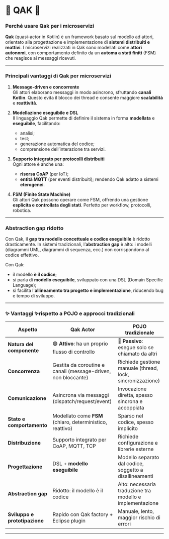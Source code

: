 # 🦆 QAK 🦆

### **Perché usare Qak per i microservizi**

**Qak** (quasi-actor in Kotlin) è un framework basato sul modello ad attori, orientato alla progettazione e implementazione di **sistemi distribuiti e reattivi**. I microservizi realizzati in Qak sono modellati come **attori autonomi**, con comportamento definito da un **automa a stati finiti** (FSM) che reagisce ai messaggi ricevuti.

---

###  **Principali vantaggi di Qak per microservizi**

1. **Message-driven e concorrente** </br>
   Gli attori elaborano messaggi in modo asincrono, sfruttando **canali Kotlin**. Questo evita il blocco dei thread e consente maggiore **scalabilità** e **reattività**.

2. **Modellazione eseguibile e DSL** </br>
   Il linguaggio Qak permette di definire il sistema in forma **modellata** e **eseguibile**, facilitando:

   * analisi;
   * test;
   * generazione automatica del codice;
   * comprensione dell’interazione tra servizi.

3. **Supporto integrato per protocolli distribuiti** </br>
   Ogni attore è anche una:

   * **risorsa CoAP** (per IoT);
   * **entità MQTT** (per eventi distribuiti);
     rendendo Qak adatto a sistemi **eterogenei**.

4. **FSM (Finite State Machine)** </br>
   Gli attori Qak possono operare come FSM, offrendo una gestione **esplicita e controllata degli stati**. Perfetto per workflow, protocolli, robotica.

---

###  **Abstraction gap ridotto** 

Con Qak, il **gap tra modello concettuale e codice eseguibile** è ridotto drasticamente.
In sistemi tradizionali, l’**abstraction gap** è alto: i modelli (diagrammi UML, diagrammi di sequenza, ecc.) non corrispondono al codice effettivo.

Con Qak:

* il modello **è il codice**;
* si parla di **modello eseguibile**, sviluppato con una DSL (Domain Specific Language);
* si facilita l'**allineamento tra progetto e implementazione**, riducendo bug e tempo di sviluppo.

---

### ✨ Vantaggi ✨rispetto a POJO e approcci tradizionali

| **Aspetto**                   | **Qak Actor**                                                 | **POJO tradizionale**                                        |
| ----------------------------- | ------------------------------------------------------------- | ------------------------------------------------------------ |
| **Natura del componente**     | 🟢 **Attivo**: ha un proprio flusso di controllo              | 🔴 **Passivo**: esegue solo se chiamato da altri             |
| **Concorrenza**               | Gestita da coroutine e canali (message-driven, non bloccante) | Richiede gestione manuale (thread, lock, sincronizzazione)   |
| **Comunicazione**             | Asincrona via messaggi (dispatch/request/event)               | Invocazione diretta, spesso sincrona e accoppiata            |
| **Stato e comportamento**     | Modellato come **FSM** (chiaro, deterministico, reattivo)     | Sparso nel codice, spesso implicito                          |
| **Distribuzione**             | Supporto integrato per CoAP, MQTT, TCP                        | Richiede configurazione e librerie esterne                   |
| **Progettazione**             | DSL + **modello eseguibile**                                  | Modello separato dal codice, soggetto a disallineamenti      |
| **Abstraction gap**           | Ridotto: il modello è il codice                            | Alto: necessaria traduzione tra modello e implementazione |
| **Sviluppo e prototipazione** | Rapido con Qak factory + Eclipse plugin                       | Manuale, lento, maggior rischio di errori                    |

---

